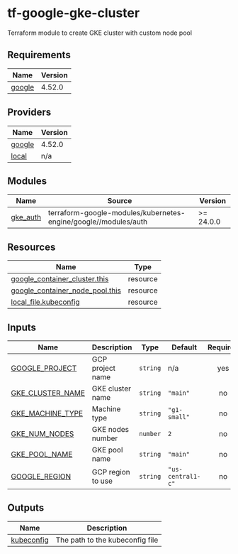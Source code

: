 # tf-google-gke-cluster
Terraform module to create GKE cluster with custom node pool

<!-- BEGIN_TF_DOCS -->
## Requirements

| Name | Version |
|------|---------|
| <a name="requirement_google"></a> [google](#requirement\_google) | 4.52.0 |

## Providers

| Name | Version |
|------|---------|
| <a name="provider_google"></a> [google](#provider\_google) | 4.52.0 |
| <a name="provider_local"></a> [local](#provider\_local) | n/a |

## Modules

| Name | Source | Version |
|------|--------|---------|
| <a name="module_gke_auth"></a> [gke\_auth](#module\_gke\_auth) | terraform-google-modules/kubernetes-engine/google//modules/auth | >= 24.0.0 |

## Resources

| Name | Type |
|------|------|
| [google_container_cluster.this](https://registry.terraform.io/providers/hashicorp/google/4.52.0/docs/resources/container_cluster) | resource |
| [google_container_node_pool.this](https://registry.terraform.io/providers/hashicorp/google/4.52.0/docs/resources/container_node_pool) | resource |
| [local_file.kubeconfig](https://registry.terraform.io/providers/hashicorp/local/latest/docs/resources/file) | resource |

## Inputs

| Name | Description | Type | Default | Required |
|------|-------------|------|---------|:--------:|
| <a name="input_GOOGLE_PROJECT"></a> [GOOGLE\_PROJECT](#input\_GOOGLE\_PROJECT) | GCP project name | `string` | n/a | yes |
| <a name="input_GKE_CLUSTER_NAME"></a> [GKE\_CLUSTER\_NAME](#input\_GKE\_CLUSTER\_NAME) | GKE cluster name | `string` | `"main"` | no |
| <a name="input_GKE_MACHINE_TYPE"></a> [GKE\_MACHINE\_TYPE](#input\_GKE\_MACHINE\_TYPE) | Machine type | `string` | `"g1-small"` | no |
| <a name="input_GKE_NUM_NODES"></a> [GKE\_NUM\_NODES](#input\_GKE\_NUM\_NODES) | GKE nodes number | `number` | `2` | no |
| <a name="input_GKE_POOL_NAME"></a> [GKE\_POOL\_NAME](#input\_GKE\_POOL\_NAME) | GKE pool name | `string` | `"main"` | no |
| <a name="input_GOOGLE_REGION"></a> [GOOGLE\_REGION](#input\_GOOGLE\_REGION) | GCP region to use | `string` | `"us-central1-c"` | no |

## Outputs

| Name | Description |
|------|-------------|
| <a name="output_kubeconfig"></a> [kubeconfig](#output\_kubeconfig) | The path to the kubeconfig file |
<!-- END_TF_DOCS -->